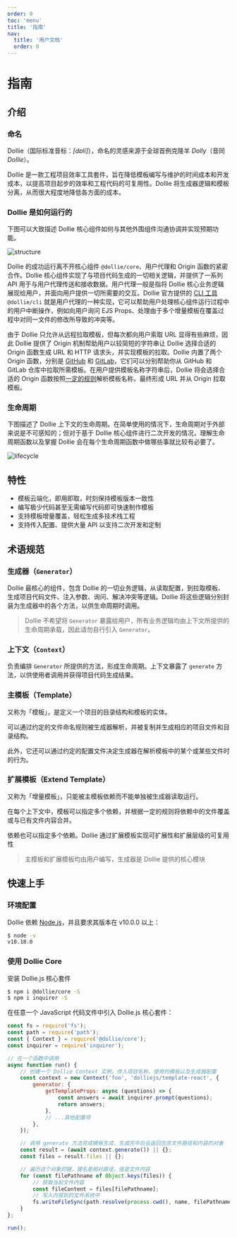 ```yaml
---
order: 0
toc: 'menu'
title: '指南'
nav:
  title: '用户文档'
  order: 0
---
```


# 指南

## 介绍

### 命名

Dollie（国际标准音标：*[dɒli]*），命名的灵感来源于全球首例克隆羊 *Dolly*（音同 *Dollie*）。

Dollie 是一款工程项目效率工具套件，旨在降低模板编写与维护的时间成本和开发成本，以提高项目起步的效率和工程代码的可复用性。Dollie 将生成器逻辑和模板分离，从而很大程度地降低各方面的成本。

### Dollie 是如何运行的

下图可以大致描述 Dollie 核心组件如何与其他外围组件沟通协调并实现预期功能。

![structure](/public/images/structure.png)

Dollie 的成功运行离不开核心组件 `@dollie/core`、用户代理和 Origin 函数的紧密合作。Dollie 核心组件实现了与项目代码生成的一切相关逻辑，并提供了一系列 API 用于与用户代理传送和接收数据。用户代理一般是指将 Dollie 核心业务逻辑展现给用户，并面向用户提供一切所需要的交互。Dollie 官方提供的 [CLI 工具](/zh-CN/ecosystem#cli) `@dollie/cli` 就是用户代理的一种实现，它可以帮助用户处理核心组件运行过程中的用户中断操作，例如向用户询问 EJS Props、处理由于多个增量模板在覆盖过程中对同一文件的修改所导致的冲突等。

由于 Dollie 只允许从远程拉取模板，但每次都向用户索取 URL 显得有些麻烦，因此 Dollie 提供了 Origin 机制帮助用户以较简短的字符串让 Dollie 选择合适的 Origin 函数生成 URL 和 HTTP 请求头，并实现模板的拉取。Dollie 内置了两个 Origin 函数，分别是 [GitHub](https://github.com/dolliejs/dollie/blob/master/packages/@dollie/origins/src/handlers/github.ts) 和 [GitLab](https://github.com/dolliejs/dollie/blob/master/packages/@dollie/origins/src/handlers/gitlab.ts)，它们可以分别帮助你从 GitHub 和 GitLab 仓库中拉取所需模板。在用户提供模板名称字符串后，Dollie 将会选择合适的 Origin 函数按照[一定的规则](/zh-CN/guide/basic#模板名称解析规则)解析模板名称，最终形成 URL 并从 Origin 拉取模板。

### 生命周期

下图描述了 Dollie 上下文的生命周期。在简单使用的情况下，生命周期对于外部来说是不可感知的；但对于基于 Dollie 核心组件进行二次开发的情况，理解生命周期函数以及掌握 Dollie 会在每个生命周期函数中做哪些事就比较有必要了。

![lifecycle](/public/images/lifecycle.png)

## 特性

- 模板云端化，即用即取，时刻保持模板版本一致性
- 编写极少代码甚至无需编写代码即可快速制作模板
- 支持模板增量覆盖，轻松生成多技术栈工程
- 支持传入配置、提供大量 API 以支持二次开发和定制

## 术语规范

### 生成器（`Generator`）

Dollie 最核心的组件，包含 Dollie 的一切业务逻辑，从读取配置，到拉取模板、生成项目代码文件、注入参数、询问、解决冲突等逻辑。Dollie 将这些逻辑分别封装为生成器中的各个方法，以供生命周期时调用。

> Dollie 不希望将 `Generator` 暴露给用户，所有业务逻辑均由上下文所提供的生命周期承载，因此请勿自行引入 `Generator`。

### 上下文（`Context`）

负责编排 `Generator` 所提供的方法，形成生命周期。上下文暴露了 `generate` 方法，以供使用者调用并获得项目代码生成结果。

### 主模板（Template）

又称为「模板」，是定义一个项目的目录结构和模板的实体。

可以通过约定的文件命名规则被生成器解析，并被复制并生成相应的项目文件和目录结构。

此外，它还可以通过约定的配置文件决定生成器在解析模板中的某个或某些文件时的行为。

### 扩展模板（Extend Template）

又称为「增量模板」，只能被主模板依赖而不能单独被生成器读取运行。

在每个上下文中，模板可以指定多个依赖，并根据一定的规则将依赖中的文件覆盖或与已有文件内容合并。

依赖也可以指定多个依赖。Dollie 通过扩展模板实现可扩展性和扩展层级的可复用性

> 主模板和扩展模板均由用户编写，生成器是 Dollie 提供的核心模块

## 快速上手

### 环境配置

Dollie 依赖 [Node.js](https://nodejs.org/en/download/)，并且要求其版本在 v10.0.0 以上：

```bash
$ node -v
v10.18.0
```

### 使用 Dollie Core

安装 Dollie.js 核心套件

```bash
$ npm i @dollie/core -S
$ npm i inquirer -S
```

在任意一个 JavaScript 代码文件中引入 Dollie.js 核心套件：

```javascript
const fs = require('fs');
const path = require('path');
const { Context } = require('@dollie/core');
const inquirer = require('inquirer');

// 在一个函数中调用
async function run() {
	// 创建一个 Dollie Context 实例，传入项目名称、使用的模板以及生成器配置
	const context = new Context('foo', 'dolliejs/template-react', {
		generator: {
			getTemplateProps: async (questions) => {
	        	const answers = await inquirer.prompt(questions);
	        	return answers;
	        },
	        // ...其他配置项
		},
	});

	// 调用 generate 方法完成模板生成，生成完毕后会返回包含文件路径和内容的对象
	const result = (await context.generate()) || {};
	const files = result.files || {};

	// 遍历这个对象的键，键名是相对路径，值是文件内容
	for (const filePathname of Object.keys(files)) {
		// 获取当前文件内容
		const fileContent = files[filePathname];
		// 写入内容到的文件系统中
		fs.writeFileSync(path.resolve(process.cwd(), name, filePathname), fileContent);
	}
};

run();
```
